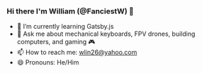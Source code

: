 ### Hi there I'm William (@FanciestW) 👋
- 🌱 I’m currently learning Gatsby.js
- 💬 Ask me about mechanical keyboards, FPV drones, building computers, and gaming :video_game:
- 📫 How to reach me: [wlin26@yahoo.com](mailto:wlin26@yahoo.com)
- 😄 Pronouns: He/Him
<!--
**FanciestW/FanciestW** is a ✨ _special_ ✨ repository because its `README.md` (this file) appears on your GitHub profile.

Here are some ideas to get you started:

- 🔭 I’m currently working on ...
- 🌱 I’m currently learning ...
- 👯 I’m looking to collaborate on ...
- 🤔 I’m looking for help with ...
- 💬 Ask me about ...
- 📫 How to reach me: ...
- 😄 Pronouns: ...
- ⚡ Fun fact: ...
-->

